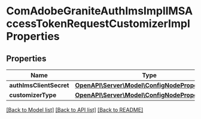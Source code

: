 # ComAdobeGraniteAuthImsImplIMSAccessTokenRequestCustomizerImplProperties

## Properties
Name | Type | Description | Notes
------------ | ------------- | ------------- | -------------
**authImsClientSecret** | [**OpenAPI\Server\Model\ConfigNodePropertyString**](ConfigNodePropertyString.md) |  | [optional] 
**customizerType** | [**OpenAPI\Server\Model\ConfigNodePropertyString**](ConfigNodePropertyString.md) |  | [optional] 

[[Back to Model list]](../README.md#documentation-for-models) [[Back to API list]](../README.md#documentation-for-api-endpoints) [[Back to README]](../README.md)


